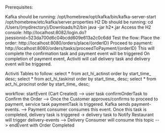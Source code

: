 Prerequisites:

Kafka should be running: /opt/homebrew/opt/kafka/bin/kafka-server-start /opt/homebrew/etc/kafka/server.properties
H2 Db should be running:
cd /Users/{mydirectory}/Downloads/h2/bin
java -jar h2*.jar
Access the H2 console: http://localhost:8082/login.do?jsessionid=523da700d6c04bcdd609e613a2c0c6dd
Test the flow:
Place the order: http://localhost:8080/orders/place/{orderID}
Proceed to payment: http://localhost:8080/orders/tasks/proceedToPayment/{orderID}
This will complete the confirmation task and payment event will be triggered
On completion of payment event, Activiti will call delivery task and delivery event will be triggered.

Activiti Tables to follow:
select * from act_hi_actinst order by start_time_ desc;
select * from act_hi_taskinst order by start_time_ desc;
select * from act_hi_procinst order by start_time_ desc;

workflow:
startEvent (Cart Created) --> user task confirmOrderTask to Confirm the Order 
--> Once the Customer approves/confirms to proceed to payment, service task paymentTask is triggered. 
Kafka sends payment-events. --> Payment consumer consumes this event. Once this task is completed, delivery task
is triggered -> delivery task to Notify Restaurant will trigger delivery-events -->
Delivery Consumer will consume this topic --> endEvent with Order Completed
